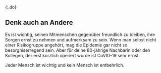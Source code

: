 {:.do}
## Denk auch an Andere

Es ist wichtig, seinen Mitmenschen gegenüber freundlich zu bleiben, ihre Sorgen ernst zu nehmen und aufmerksam zu sein. Wenn man selbst nicht einer Risikogruppe angehört, mag die Epidemie gar nicht so besorgniserregend sein.
Aber für deine 80-jährige Nachbarin oder den Kollegen, der erst kürzlich operiert wurde ist CoVID-19 sehr ernst.

Jeder Mensch ist wichtig und kein Mensch ist entbehrlich.
